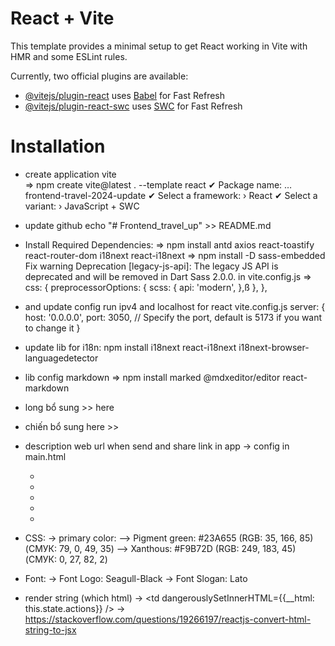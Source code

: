 # React + Vite

This template provides a minimal setup to get React working in Vite with HMR and some ESLint rules.

Currently, two official plugins are available:

- [@vitejs/plugin-react](https://github.com/vitejs/vite-plugin-react/blob/main/packages/plugin-react/README.md) uses [Babel](https://babeljs.io/) for Fast Refresh
- [@vitejs/plugin-react-swc](https://github.com/vitejs/vite-plugin-react-swc) uses [SWC](https://swc.rs/) for Fast Refresh

# Installation

- create application vite  
=> npm create vite@latest . --template react
✔ Package name: … frontend-travel-2024-update
✔ Select a framework: › React
✔ Select a variant: › JavaScript + SWC

- update github
echo "# Frontend_travel_up" >> README.md

- Install Required Dependencies:
=> npm install antd axios react-toastify react-router-dom i18next react-i18next
=> npm install -D sass-embedded
Fix warning Deprecation [legacy-js-api]: The legacy JS API is deprecated and will be removed in Dart Sass 2.0.0. in vite.config.js
=> css: {
    preprocessorOptions: {
      scss: {
        api: 'modern',
      },ß
    },
  },

- and update config run ipv4 and localhost for react vite.config.js
server: {
    host: '0.0.0.0',
    port: 3050, // Specify the port, default is 5173 if you want to change it
  }

- update lib for i18n:
npm install i18next react-i18next i18next-browser-languagedetector

- lib config markdown
=> npm install marked @mdxeditor/editor react-markdown

- long bổ sung >>  here

- chiến bổ sung here >>

- description web url when send and share link in app
-> config in main.html
     <!-- call image to paste link -->
  - <meta property="og:URL" content="/logo-vecotra.png" />
  - <meta property="og:type" content="article" />
  - <meta property="og:title" content="VEcoTra" />
  - <meta property="og:description" content="Hành trình xanh - Kết nối bền vững" />
  - <meta property="og:image" content="/logo-vecotra.png" />

- CSS:
-> primary color:
  --> Pigment green: #23A655 (RGB: 35, 166, 85) (СМУК: 79, 0, 49, 35)
  --> Xanthous: #F9B72D (RGB: 249, 183, 45) (СМУК: 0, 27, 82, 2)

- Font:
  -> Font Logo: Seagull-Black
  -> Font Slogan: Lato

- render string (which html)
-> <td dangerouslySetInnerHTML={{__html: this.state.actions}} />
-> <https://stackoverflow.com/questions/19266197/reactjs-convert-html-string-to-jsx>
